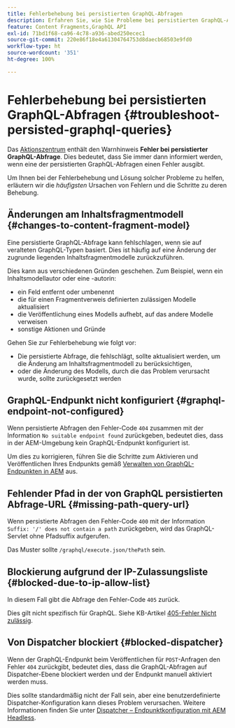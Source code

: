 ```yaml
---
title: Fehlerbehebung bei persistierten GraphQL-Abfragen
description: Erfahren Sie, wie Sie Probleme bei persistierten GraphQL-Abfragen in Adobe Experience Manager as a Cloud Service beheben können.
feature: Content Fragments,GraphQL API
exl-id: 71bd1f68-ca96-4c78-a936-abed250ecec1
source-git-commit: 220e86f18e4a61304764753d8daecb68503e9fd0
workflow-type: ht
source-wordcount: '351'
ht-degree: 100%

---
```


# Fehlerbehebung bei persistierten GraphQL-Abfragen {#troubleshoot-persisted-graphql-queries}

Das [Aktionszentrum](/help/operations/actions-center.md) enthält den Warnhinweis **Fehler bei persistierter GraphQL-Abfrage**. Dies bedeutet, dass Sie immer dann informiert werden, wenn eine der persistierten GraphQL-Abfragen einen Fehler ausgibt.

Um Ihnen bei der Fehlerbehebung und Lösung solcher Probleme zu helfen, erläutern wir die *häufigsten* Ursachen von Fehlern und die Schritte zu deren Behebung.

## Änderungen am Inhaltsfragmentmodell {#changes-to-content-fragment-model}

Eine persistierte GraphQL-Abfrage kann fehlschlagen, wenn sie auf veralteten GraphQL-Typen basiert. Dies ist häufig auf eine Änderung der zugrunde liegenden Inhaltsfragmentmodelle zurückzuführen.

Dies kann aus verschiedenen Gründen geschehen. Zum Beispiel, wenn ein Inhaltsmodellautor oder eine -autorin:

* ein Feld entfernt oder umbenennt
* die für einen Fragmentverweis definierten zulässigen Modelle aktualisiert
* die Veröffentlichung eines Modells aufhebt, auf das andere Modelle verweisen
* sonstige Aktionen und Gründe

Gehen Sie zur Fehlerbehebung wie folgt vor:

* Die persistierte Abfrage, die fehlschlägt, sollte aktualisiert werden, um die Änderung am Inhaltsfragmentmodell zu berücksichtigen,
* oder die Änderung des Modells, durch die das Problem verursacht wurde, sollte zurückgesetzt werden

## GraphQL-Endpunkt nicht konfiguriert {#graphql-endpoint-not-configured}

Wenn persistierte Abfragen den Fehler-Code `404` zusammen mit der Information `No suitable endpoint found` zurückgeben, bedeutet dies, dass in der AEM-Umgebung kein GraphQL-Endpunkt konfiguriert ist.

Um dies zu korrigieren, führen Sie die Schritte zum Aktivieren und Veröffentlichen Ihres Endpunkts gemäß [Verwalten von GraphQL-Endpunkten in AEM](/help/headless/graphql-api/graphql-endpoint.md) aus.

## Fehlender Pfad in der von GraphQL persistierten Abfrage-URL {#missing-path-query-url}

Wenn persistierte Abfragen den Fehler-Code `400` mit der Information `Suffix: '/' does not contain a path` zurückgeben, wird das GraphQL-Servlet ohne Pfadsuffix aufgerufen.

Das Muster sollte `/graphql/execute.json/thePath` sein.

## Blockierung aufgrund der IP-Zulassungsliste {#blocked-due-to-ip-allow-list}

In diesem Fall gibt die Abfrage den Fehler-Code `405` zurück.

Dies gilt nicht spezifisch für GraphQL. Siehe KB-Artikel [405-Fehler Nicht zulässig](https://experienceleague.adobe.com/docs/experience-cloud-kcs/kbarticles/KA-20824.html?lang=de).

## Von Dispatcher blockiert {#blocked-dispatcher}

Wenn der GraphQL-Endpunkt beim Veröffentlichen für `POST`-Anfragen den Fehler `404` zurückgibt, bedeutet dies, dass die GraphQL-Abfragen auf Dispatcher-Ebene blockiert werden und der Endpunkt manuell aktiviert werden muss.

Dies sollte standardmäßig nicht der Fall sein, aber eine benutzerdefinierte Dispatcher-Konfiguration kann dieses Problem verursachen. Weitere Informationen finden Sie unter [Dispatcher – Endpunktkonfiguration mit AEM Headless](/help/headless/deployment/dispatcher.md).
